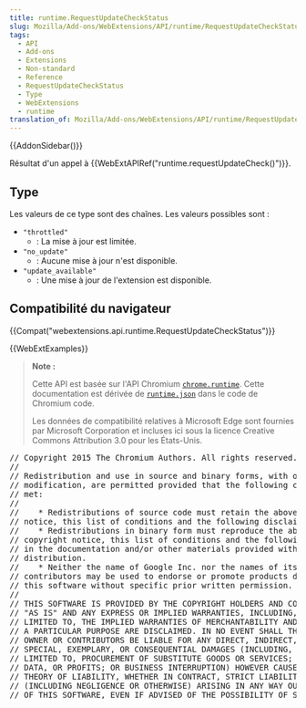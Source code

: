 ```yaml
---
title: runtime.RequestUpdateCheckStatus
slug: Mozilla/Add-ons/WebExtensions/API/runtime/RequestUpdateCheckStatus
tags:
  - API
  - Add-ons
  - Extensions
  - Non-standard
  - Reference
  - RequestUpdateCheckStatus
  - Type
  - WebExtensions
  - runtime
translation_of: Mozilla/Add-ons/WebExtensions/API/runtime/RequestUpdateCheckStatus
---
```

{{AddonSidebar()}}

Résultat d'un appel à {{WebExtAPIRef("runtime.requestUpdateCheck()")}}.

## Type

Les valeurs de ce type sont des chaînes. Les valeurs possibles sont :

- `"throttled"`
  - : La mise à jour est limitée.
- `"no_update"`
  - : Aucune mise à jour n'est disponible.
- `"update_available"`
  - : Une mise à jour de l'extension est disponible.

## Compatibilité du navigateur

{{Compat("webextensions.api.runtime.RequestUpdateCheckStatus")}}

{{WebExtExamples}}

> **Note :**
>
> Cette API est basée sur l'API Chromium [`chrome.runtime`](https://developer.chrome.com/extensions/runtime#event-onConnect). Cette documentation est dérivée de [`runtime.json`](https://chromium.googlesource.com/chromium/src/+/master/extensions/common/api/runtime.json) dans le code de Chromium code.
>
> Les données de compatibilité relatives à Microsoft Edge sont fournies par Microsoft Corporation et incluses ici sous la licence Creative Commons Attribution 3.0 pour les États-Unis.

<div class="hidden"><pre>// Copyright 2015 The Chromium Authors. All rights reserved.
//
// Redistribution and use in source and binary forms, with or without
// modification, are permitted provided that the following conditions are
// met:
//
//    * Redistributions of source code must retain the above copyright
// notice, this list of conditions and the following disclaimer.
//    * Redistributions in binary form must reproduce the above
// copyright notice, this list of conditions and the following disclaimer
// in the documentation and/or other materials provided with the
// distribution.
//    * Neither the name of Google Inc. nor the names of its
// contributors may be used to endorse or promote products derived from
// this software without specific prior written permission.
//
// THIS SOFTWARE IS PROVIDED BY THE COPYRIGHT HOLDERS AND CONTRIBUTORS
// "AS IS" AND ANY EXPRESS OR IMPLIED WARRANTIES, INCLUDING, BUT NOT
// LIMITED TO, THE IMPLIED WARRANTIES OF MERCHANTABILITY AND FITNESS FOR
// A PARTICULAR PURPOSE ARE DISCLAIMED. IN NO EVENT SHALL THE COPYRIGHT
// OWNER OR CONTRIBUTORS BE LIABLE FOR ANY DIRECT, INDIRECT, INCIDENTAL,
// SPECIAL, EXEMPLARY, OR CONSEQUENTIAL DAMAGES (INCLUDING, BUT NOT
// LIMITED TO, PROCUREMENT OF SUBSTITUTE GOODS OR SERVICES; LOSS OF USE,
// DATA, OR PROFITS; OR BUSINESS INTERRUPTION) HOWEVER CAUSED AND ON ANY
// THEORY OF LIABILITY, WHETHER IN CONTRACT, STRICT LIABILITY, OR TORT
// (INCLUDING NEGLIGENCE OR OTHERWISE) ARISING IN ANY WAY OUT OF THE USE
// OF THIS SOFTWARE, EVEN IF ADVISED OF THE POSSIBILITY OF SUCH DAMAGE.
</pre></div>
